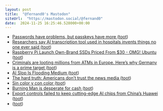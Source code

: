 ```yaml
---
layout: post
title:  "@fernand0's Mastodon"
siteUrl:  "https://mastodon.social/@fernand0"
date:  2024-11-25 16:25:46.528000+00:00
---
```

*  [Passwords have problems, but passkeys have more ](https://world.hey.com/dhh/passwords-have-problems-but-passkeys-have-more-95285df) ([toot](https://mastodon.social/@fernand0/113544524367535150))
*  [Researchers say AI transcription tool used in hospitals invents things no one ever said ](https://apnews.com/article/ai-artificial-intelligence-health-business-90020cdf5fa16c79ca2e5b6c4c9bbb1) ([toot](https://mastodon.social/@fernand0/113544337187395326))
*  [Raspberry Pi Launch Own-Brand SSDs Priced From $30 - OMG! Ubuntu ](https://www.omgubuntu.co.uk/2024/10/raspberry-pi-launch-own-brand-ssds-priced-from-3) ([toot](https://mastodon.social/@fernand0/113543495247012573))
*  [Criminals are looting millions from ATMs in Europe. Here’s why Germany is a prime target ](https://edition.cnn.com/2024/10/27/europe/criminals-atm-robberies-europe-intl/index.htm) ([toot](https://mastodon.social/@fernand0/113543314759172990))
*  [AI Slop Is Flooding Medium ](https://www.wired.com/story/ai-generated-medium-posts-content-moderation) ([toot](https://mastodon.social/@fernand0/113543059657780600))
*  [The hard truth: Americans don’t trust the news media ](https://www.washingtonpost.com/opinions/2024/10/28/jeff-bezos-washington-post-trust) ([toot](https://mastodon.social/@fernand0/113542843222290532))
*  [Sin color y con color ](https://www.flickr.com/photos/fernand0/54148586036) ([toot](https://mastodon.social/@fernand0/113542021904476972))
*  [Burning Man is desperate for cash ](https://sfstandard.com/2024/10/30/burning-man-is-desperate-for-cash) ([toot](https://mastodon.social/@fernand0/113541860916787895))
*  [Export controls failed to keep cutting-edge AI chips from China’s Huawei ](https://www.stripes.com/theaters/asia_pacific/2024-11-01/china-huawei-ai-chip-export-control-failure-15703671.htm) ([toot](https://mastodon.social/@fernand0/113541283618834365))
*  [ ](https://mastodon.cloud/@torresburriel) ([toot](https://mastodon.social/@fernand0/113539428864460844))
